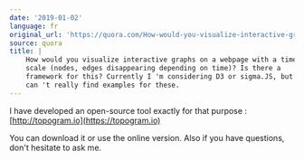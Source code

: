 ```yaml
---
date: '2019-01-02'
language: fr
original_url: 'https://quora.com/How-would-you-visualize-interactive-graphs-on-a-webpage-with-a-time-scale-nodes-edges-disappearing-depending-on-time-Is-there-a-framework-for-this-Currently-Im-considering-D3-or-sigma-JS-but-I-cant-really-find/answer/Clément-Renaud'
source: quora
title: |
    How would you visualize interactive graphs on a webpage with a time
    scale (nodes, edges disappearing depending on time)? Is there a
    framework for this? Currently I 'm considering D3 or sigma.JS, but I
    can 't really find examples for these.
---
```


I have developed an open-source tool exactly for that purpose :
[http://topogram.io](https://topogram.io)

You can download it or use the online version. Also if you have
questions, don't hesitate to ask me.
